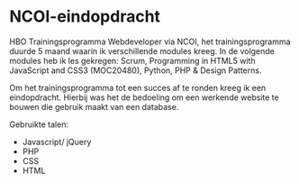# NCOI-eindopdracht

HBO Trainingsprogramma Webdeveloper via NCOI, het trainingsprogramma duurde 5 maand waarin ik verschillende modules kreeg. In de volgende modules heb ik les gekregen: Scrum, Programming in HTML5 with JavaScript and CSS3 (MOC20480), Python, PHP & Design Patterns.

Om het trainingsprogramma tot een succes af te ronden kreeg ik een eindopdracht.
Hierbij was het de bedoeling om een werkende website te bouwen die gebruik maakt van een database.

Gebruikte talen:
 - Javascript/ jQuery
 - PHP
 - CSS
 - HTML

